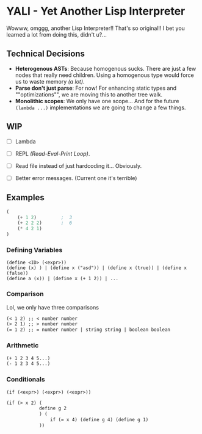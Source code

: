 # YALI - Yet Another Lisp Interpreter
Wowww, omggg, another Lisp Interpreter!! That's so original!!
I bet you learned a lot from doing this, didn't u?...

## Technical Decisions
* **Heterogenous ASTs**: Because homogenous sucks. There are just a few nodes that really need children. Using a homogenous type would force us to waste memory _(a lot)_.
* **Parse don't just parse**: For now! For enhancing static types and ""optimizations"", we are moving this to another tree walk.
* **Monolithic scopes**: We only have one scope... And for the future `(lambda ...)` implementations we are going to change a few things.

## WIP
- [ ] Lambda
- [ ] REPL _(Read-Eval-Print Loop)_.
- [ ] Read file instead of just hardcoding it... Obviously.
- [ ] Better error messages. (Current one it's terrible)


## Examples
```lisp
(
    (+ 1 2)         ;  3
    (+ 2 2 2)       ;  6
    (* 4 2 1) 
)
```

### Defining Variables
```
(define <ID> (<expr>))
(define (x) ) | (define x ("asd")) | (define x (true)) | (define x (false))
(define a (x)) | (define x (+ 1 2)) | ...
```

### Comparison
Lol, we only have three comparisons
```md
(< 1 2) ;; < number number
(> 2 1) ;; > number number
(= 1 2) ;; = number number | string string | boolean boolean 
```

### Arithmetic
```md
(+ 1 2 3 4 5...)
(- 1 2 3 4 5...)
```

### Conditionals
`(if (<expr>) (<expr>) (<expr>))`

```md
(if (> x 2) (
            define g 2
            ) (
                if (= x 4) (define g 4) (define g 1)
            ))
```
